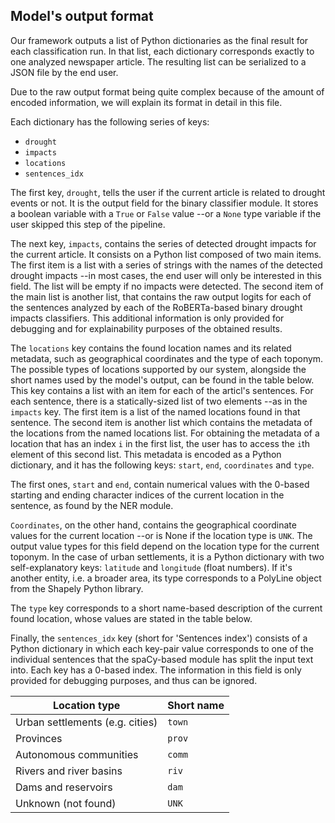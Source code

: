 ## Model's output format


Our framework outputs a list of Python dictionaries as the final result for each classification run. In that list, each dictionary corresponds exactly to one analyzed newspaper article. The resulting list can be serialized to a JSON file by the end user.

Due to the raw output format being quite complex because of the amount of encoded information, we will explain its format in detail in this file.

Each dictionary has the following series of keys:

- `drought`
- `impacts`
- `locations`
- `sentences_idx`

The first key, `drought`, tells the user if the current article is related to drought events or not. It is the output field for the binary classifier module. It stores a boolean variable with a `True` or `False` value --or a `None` type variable if the user skipped this step of the pipeline.

The next key, `impacts`, contains the series of detected drought impacts for the current article. It consists on a Python list composed of two main items. The first item is a list with a series of strings with the names of the detected drought impacts --in most cases, the end user will only be interested in this field. The list will be empty if no impacts were detected. The second item of the main list is another list, that contains the raw output logits for each of the sentences analyzed by each of the RoBERTa-based binary drought impacts classifiers. This additional information is only provided for debugging and for explainability purposes of the obtained results.

The `locations` key contains the found location names and its related metadata, such as geographical coordinates and the type of each toponym. The possible types of locations supported by our system, alongside the short names used by the model's output, can be found in the table below. This key contains a list with an item for each of the articl's sentences. For each sentence, there is a statically-sized list of two elements --as in the `impacts` key. The first item is a list of the named locations found in that sentence. The second item is another list which contains the metadata of the locations from the named locations list. For obtaining the metadata of a location that has an index `i` in the first list, the user has to access the `i`th element of this second list. This metadata is encoded as a Python dictionary, and it has the following keys: `start`, `end`, `coordinates` and `type`.

The first ones, `start` and `end`, contain numerical values with the 0-based starting and ending character indices of the current location in the sentence, as found by the NER module.

`Coordinates`, on the other hand, contains the geographical coordinate values for the current location --or is None if the location type is `UNK`. The output value types for this field depend on the location type for the current toponym. In the case of urban settlements, it is a Python dictionary with two self-explanatory keys: `latitude` and `longitude` (float numbers). If it's another entity, i.e. a broader area, its type corresponds to a PolyLine object from the Shapely Python library.

The `type` key corresponds to a short name-based description of the current found location, whose values are stated in the table below.

Finally, the `sentences_idx` key (short for 'Sentences index') consists of a Python dictionary in which each key-pair value corresponds to one of the individual sentences that the spaCy-based module has split the input text into. Each key has a 0-based index. The information in this field is only provided for debugging purposes, and thus can be ignored.


| Location type | Short name |
| --- | --- |
| Urban settlements (e.g. cities) |  `town`  | 
| Provinces |  `prov`  | 
| Autonomous communities |  `comm`  | 
| Rivers and river basins |  `riv`  | 
| Dams and reservoirs |  `dam`  | 
| Unknown (not found) |  `UNK`  | 
